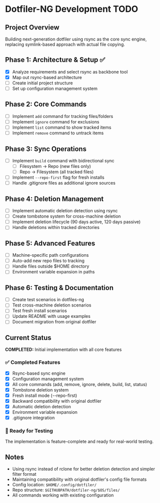# Dotfiler-NG Development TODO

## Project Overview
Building next-generation dotfiler using rsync as the core sync engine, replacing symlink-based approach with actual file copying.

## Phase 1: Architecture & Setup ✅
- [x] Analyze requirements and select rsync as backbone tool
- [x] Map out rsync-based architecture
- [ ] Create initial project structure
- [ ] Set up configuration management system

## Phase 2: Core Commands
- [ ] Implement `add` command for tracking files/folders
- [ ] Implement `ignore` command for exclusions
- [ ] Implement `list` command to show tracked items
- [ ] Implement `remove` command to untrack items

## Phase 3: Sync Operations
- [ ] Implement `build` command with bidirectional sync
  - [ ] Filesystem → Repo (new files only)
  - [ ] Repo → Filesystem (all tracked files)
- [ ] Implement `--repo-first` flag for fresh installs
- [ ] Handle .gitignore files as additional ignore sources

## Phase 4: Deletion Management
- [ ] Implement automatic deletion detection using rsync
- [ ] Create tombstone system for cross-machine deletion
- [ ] Implement deletion lifecycle (90 days active, 120 days passive)
- [ ] Handle deletions within tracked directories

## Phase 5: Advanced Features
- [ ] Machine-specific path configurations
- [ ] Auto-add new repo files to tracking
- [ ] Handle files outside $HOME directory
- [ ] Environment variable expansion in paths

## Phase 6: Testing & Documentation
- [ ] Create test scenarios in dotfiles-ng
- [ ] Test cross-machine deletion scenarios
- [ ] Test fresh install scenarios
- [ ] Update README with usage examples
- [ ] Document migration from original dotfiler

## Current Status
**COMPLETED:** Initial implementation with all core features

### ✅ Completed Features
- [x] Rsync-based sync engine
- [x] Configuration management system  
- [x] All core commands (add, remove, ignore, delete, build, list, status)
- [x] Tombstone deletion system
- [x] Fresh install mode (--repo-first)
- [x] Backward compatibility with original dotfiler
- [x] Automatic deletion detection
- [x] Environment variable expansion
- [x] .gitignore integration

### 🔄 Ready for Testing
The implementation is feature-complete and ready for real-world testing.

## Notes
- Using rsync instead of rclone for better deletion detection and simpler filter format
- Maintaining compatibility with original dotfiler's config file formats
- Config location: `$HOME/.config/dotfiler/`
- Repo structure: `$GITHUBPATH/dotfiler-ng/$OS/files/`
- All commands working with existing configuration